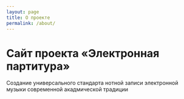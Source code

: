 ```yaml
---
layout: page
title: О проекте
permalink: /about/
---
```


# Сайт проекта «Электронная партитура»

Создание универсального стандарта нотной записи электронной музыки современной акадмической традиции
